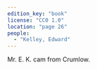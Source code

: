 ```yaml
---
edition_key: "book"
license: "CC0 1.0"
location: "page 26"
people:
  - "Kelley, Edward"
---
```

Mr. E. K.
cam from Crumlow.
